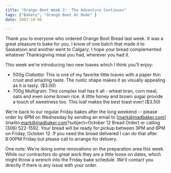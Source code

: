```yaml
---
title: "Orange Boot Week 2:  The Adventure Continues"
tags: ["Bakery", "Orange Boot At Home" ] 
date: 2007-10-08

---
```


Thank you to everyone who ordered Orange Boot Bread last week. It was a great pleasure to bake for you. I know of one batch that made it to Saskatoon and another went to Calgary; I hope your bread complemented whatever Thanksgiving meal you had, wherever you had it.

This week we're introducing two new loaves which I think you'll enjoy:

- 500g _Ciabatta:_ This is one of my favorite little loaves with a paper thin crust and amazing taste. The rustic shape makes it as visually appealing as it is tasty. ($3.00)
- 700g Multigrain: This complex loaf has it all - wheat bran, corn meal, oats and even some brown rice. A little honey and brown sugar provide a touch of sweetness too. This loaf makes the best toast ever! ($3.50)

We're back to our regular Friday bakes after the long weekend -- please order by 6PM on Wednesday by sending an email to [mark@madbaker.com](mailto:mark@madbaker.com?subject=October 12 Bread Order) or calling (306) 522-1592. Your bread will be ready for pickup between 3PM and 6PM on Friday, October 12. If you need the bread delivered I can do that after 8:00PM Friday but please call to arrange for delivery.

One note: We're doing some renovations on the preparation area this week. While our contractors do great work they are a little loose on dates, which might throw a wrench into the Friday bake schedule. We'll contact you directly if there is any issue with your order.
